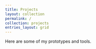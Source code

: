```yaml
---
title: Projects
layout: collection
permalink: /
collection: projects
entries_layout: grid
---
```


Here are some of my prototypes and tools.